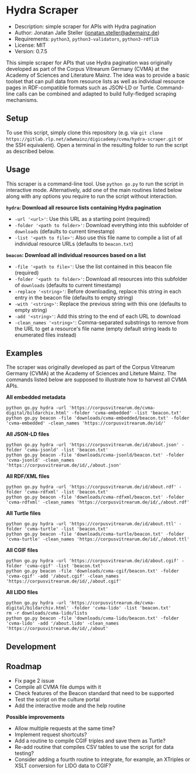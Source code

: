 # Hydra Scraper

- Description: simple scraper for APIs with Hydra pagination
- Author: Jonatan Jalle Steller ([jonatan.steller@adwmainz.de](mailto:jonatan.steller@adwmainz.de))
- Requirements: `python3`, `python3-validators`, `python3-rdflib`
- License: MIT
- Version: 0.7.5

This simple scraper for APIs that use Hydra pagination was originally developed as part of the Corpus Vitrearum Germany (CVMA) at the Academy of Sciences and Literature Mainz. The idea was to provide a basic toolset that can pull data from resource lists as well as individual resource pages in RDF-compatible formats such as JSON-LD or Turtle. Command-line calls can be combined and adapted to build fully-fledged scraping mechanisms.

## Setup

To use this script, simply clone this repository (e.g. via `git clone https://gitlab.rlp.net/adwmainz/digicademy/cvma/hydra-scraper.git` or the SSH equivalent). Open a terminal in the resulting folder to run the script as described below.

## Usage

This scraper is a command-line tool. Use `python go.py` to run the script in interactive mode. Alternatively, add one of the main routines listed below along with any options you require to run the script without interaction.

**`hydra`: Download all resource lists containing Hydra pagination**

- `-url '<url>'`: Use this URL as a starting point (required)
- `-folder '<path to folder>'`: Download everything into this subfolder  of `downloads` (defaults to current timestamp)
- `-list '<path to file>'`: Also use this file name to compile a list of all individual resource URLs (defaults to `beacon.txt`)

**`beacon`: Download all individual resources based on a list**

- `-file '<path to file>'`: Use the list contained in this beacon file (required)
- `-folder '<path to folder>'`: Download all resources into this subfolder  of `downloads` (defaults to current timestamp)
- `-replace '<string>'`: Before downloading, replace this string in each entry in the beacon file (defaults to empty string)
- `-with '<string>'`: Replace the previous string with this one (defaults to empty string)
- `-add '<string>'`: Add this string to the end of each URL to download
- `-clean_names '<string>'`: Comma-separated substrings to remove from the URL to get a resource's file name (empty default string leads to enumerated files instead)

## Examples

The scraper was originally developed as part of the Corpus Vitrearum Germany (CVMA) at the Academy of Sciences and Liteture Mainz. The commands listed below are supposed to illustrate how to harvest all CVMA APIs.

**All embedded metadata**

```
python go.py hydra -url 'https://corpusvitrearum.de/cvma-digital/bildarchiv.html' -folder 'cvma-embedded' -list 'beacon.txt'
python go.py beacon -file 'downloads/cvma-embedded/beacon.txt' -folder 'cvma-embedded' -clean_names 'https://corpusvitrearum.de/id/'
```

**All JSON-LD files**

```
python go.py hydra -url 'https://corpusvitrearum.de/id/about.json' -folder 'cvma-jsonld' -list 'beacon.txt'
python go.py beacon -file 'downloads/cvma-jsonld/beacon.txt' -folder 'cvma-jsonld' -clean_names 'https://corpusvitrearum.de/id/,/about.json'
```

**All RDF/XML files**

```
python go.py hydra -url 'https://corpusvitrearum.de/id/about.rdf' -folder 'cvma-rdfxml' -list 'beacon.txt'
python go.py beacon -file 'downloads/cvma-rdfxml/beacon.txt' -folder 'cvma-rdfxml' -clean_names 'https://corpusvitrearum.de/id/,/about.rdf'
```

**All Turtle files**

```
python go.py hydra -url 'https://corpusvitrearum.de/id/about.ttl' -folder 'cvma-turtle' -list 'beacon.txt'
python go.py beacon -file 'downloads/cvma-turtle/beacon.txt' -folder 'cvma-turtle' -clean_names 'https://corpusvitrearum.de/id/,/about.ttl'
```

**All CGIF files**

```
python go.py hydra -url 'https://corpusvitrearum.de/id/about.cgif' -folder 'cvma-cgif' -list 'beacon.txt'
python go.py beacon -file 'downloads/cvma-cgif/beacon.txt' -folder 'cvma-cgif' -add '/about.cgif' -clean_names 'https://corpusvitrearum.de/id/,/about.cgif'
```

**All LIDO files**

```
python go.py hydra -url 'https://corpusvitrearum.de/cvma-digital/bildarchiv.html' -folder 'cvma-lido' -list 'beacon.txt'
rm -r downloads/cvma-lido/lists
python go.py beacon -file 'downloads/cvma-lido/beacon.txt' -folder 'cvma-lido' -add '/about.lido' -clean_names 'https://corpusvitrearum.de/id/,/about'
```

## Development

## Roadmap

- Fix page 2 issue
- Compile all CVMA file dumps with it
- Check features of the Beacon standard that need to be supported
- Test the script on the culture portal
- Add the interactive mode and the help routine

**Possible improvements**

- Allow multiple requests at the same time?
- Implement request shortcuts?
- Add a routine to compile CGIF triples and save them as Turtle?
- Re-add routine that compiles CSV tables to use the script for data testing?
- Consider adding a fourth routine to integrate, for example, an XTriples or XSLT conversion for LIDO data to CGIF?
